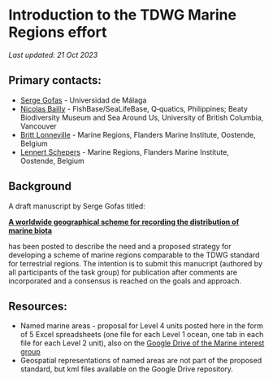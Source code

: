 # Introduction to the TDWG Marine Regions effort

_Last updated: 21 Oct 2023_

## Primary contacts:
  - [Serge Gofas](mailto:sgofas@uma.es) - Universidad de Málaga
  - [Nicolas Bailly](mailto:n.bailly@q-quatics.org) - FishBase/SeaLifeBase, Q‑quatics, Philippines; Beaty Biodiversity Museum and Sea Around Us, University of British Columbia, Vancouver
  - [Britt Lonneville](britt.lonneville@vliz.be) - Marine Regions, Flanders Marine Institute, Oostende, Belgium
  - [Lennert Schepers](lennert.schepers@vliz.be) - Marine Regions, Flanders Marine Institute, Oostende, Belgium

## Background

A draft manuscript by Serge Gofas titled:

**[A worldwide geographical scheme for recording the distribution of marine biota](./background_v2_2022-11.md)**

has been posted to describe the need and a proposed strategy for developing a scheme of marine regions comparable to the TDWG standard for terrestrial regions. The intention is to submit this manucript (authored by all participants of the task group) for publication after comments are incorporated and a consensus is reached on the goals and approach.

## Resources:

  - Named marine areas - proposal for Level 4 units posted here in the form of 5 Excel spreadsheets (one file for each Level 1 ocean, one tab in each file for each Level 2 unit), also on the [Google Drive of the Marine interest group](https://drive.google.com/drive/folders/1uwi264hKIMHZlLpfMY2wQyRvnXG_1TvY)
  - Geospatial representations of named areas are not part of the proposed standard, but kml files available on the Google Drive repository. 


